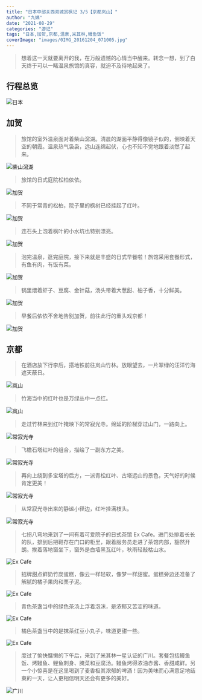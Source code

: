 ```yaml
---
title: "日本中部关西双城赏枫记 3/5【京都岚山】"
author: "九姨"
date: "2021-08-29"
categories: "游记"
tags: "日本,加贺,京都,温泉,米其林,鳗鱼饭"
coverImage: "images/0IMG_20161204_071005.jpg"
---
```


>想着这一天就要离开的我，在万般遗憾的心情当中醒来。转念一想，到了白天终于可以一睹温泉旅馆的真容，就迫不及待地起来了。

## 行程总览

![日本](images/japan-2016.jpg)

## 加贺

>旅馆的室外温泉面对着柴山瀉湖。清晨的湖面平静得像镜子似的，倒映着天空的朝霞。温泉热气袅袅，远山连绵起伏，心也不知不觉地跟着淡然了起来。

![柴山瀉湖](images/0IMG_20161203_224834.jpg)

>旅馆的日式庭院松柏依依。

![加贺](images/IMG_20161203_233047.jpg)

>不同于常青的松柏，院子里的枫树已经挂起了红叶。

![加贺](images/0IMG_20161203_232547.jpg)

>连石头上泡着枫叶的小水坑也特别漂亮。

![加贺](images/0IMG_20161203_233035.jpg)

>泡完温泉，逛完庭院，接下来就是丰盛的日式早餐啦！旅馆采用套餐形式，有鱼有肉，有饭有菜。

![加贺](images/0IMG_20161204_081105.jpg)

>锅里煨着虾子、豆腐、金针菇，汤头带着大葱甜、柚子香，十分鲜美。

![加贺](images/0IMG_20161204_081109.jpg)

>早餐后依依不舍地告别加贺，前往此行的重头戏京都！

![加贺](images/20181103_184532.jpg)

## 京都

>在酒店放下行李后，搭地铁前往岚山竹林。放眼望去，一片翠绿的汪洋竹海遮天蔽日。

![岚山](images/0IMG_20161204_063056.jpg)

>竹海当中的红叶也是万绿丛中一点红。

![岚山](images/IMG_20161204_062145.jpg)

>走过竹林来到红叶掩映下的常寂光寺。绵延的阶梯穿过山门，一路向上。

![常寂光寺](images/IMG_20161204_065133.jpg)

>飞檐石塔红叶的组合，描绘了一副东方之美。

![常寂光寺](images/IMG_20161204_070117.jpg)

>再向上绕到多宝塔的后方，一派青松红叶、古塔远山的景色，天气好的时候肯定更美！

![常寂光寺](images/0IMG_20161204_071005.jpg)

>从常寂光寺出来的静谧小径边，红叶挂满枝头。

![常寂光寺](images/0IMG_20161204_072626.jpg)

>七拐八弯地来到了一间有着可爱院子的日式茶馆 Ex Cafe。进门处排着长长的队，排到后把鞋存在门口的柜里，跟着服务员走进了茶馆内部，豁然开朗。挨着落地窗坐下，窗外是白墙黑瓦红叶，秋雨轻敲枯山水。

![Ex Cafe](images/0IMG_20161204_162203_HHT.jpg)

>招牌甜点鲜奶竹炭蛋糕，像云一样轻软，像梦一样甜蜜。蛋糕旁边还准备了解腻的橘子果肉和栗子泥。

![Ex Cafe](images/0IMG_20161204_083618.jpg)

>青色茶盏当中的绿色茶汤上浮着泡沫，是浓郁又苦涩的味道。

![Ex Cafe](images/IMG_20161204_083629.jpg)

>橘色茶盏当中的是抹茶红豆小丸子，味道更甜一些。

![Ex Cafe](images/0IMG_20161204_083650.jpg)

>度过了愉快慵懒的下午后，来到了米其林一星认证的广川。套餐包括鳗鱼饭、烤鳗鱼、鲤鱼刺身、腌菜和豆腐汤。鳗鱼烤得浓油赤酱、香甜咸鲜。另一个小惊喜是在这里喝到了麦香极其浓郁的啤酒！因为美味而心满意足地结束的一天，让人更相信明天还会有更多的美好。

![广川](images/mmexport1480844727461.jpg)
